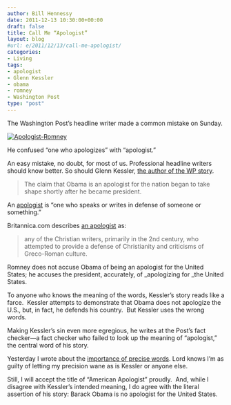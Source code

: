 ```yaml
---
author: Bill Hennessy
date: 2011-12-13 10:30:00+00:00
draft: false
title: Call Me “Apologist”
layout: blog
#url: e/2011/12/13/call-me-apologist/
categories:
- Living
tags:
- apologist
- Glenn Kessler
- obama
- romney
- Washington Post
type: "post"
---
```


The Washington Post’s headline writer made a common mistake on Sunday.

[![Apologist-Romney](https://hennessysview.com/wp-content/uploads/2011/12/Apologist-Romney_thumb.png)
](https://hennessysview.com/wp-content/uploads/2011/12/Apologist-Romney.png)

He confused “one who apologizes” with “apologist.”

An easy mistake, no doubt, for most of us. Professional headline writers should know better. So should Glenn Kessler, [the author of the WP story](https://www.washingtonpost.com/politics/romneys-claim-that-obama-is-an-apologist-for-us-is-based-on-distortions/2011/12/01/gIQAdDpXlO_story.html).



> The claim that Obama is an apologist for the nation began to take shape shortly after he became president.



An [apologist](https://www.merriam-webster.com/dictionary/apologist) is “one who speaks or writes in defense of someone or something.”

Britannica.com describes [an apologist](https://www.britannica.com/EBchecked/topic/30100/Apologist) as:



> any of the Christian writers, primarily in the 2nd century, who attempted to provide a defense of Christianity and criticisms of Greco-Roman culture.



Romney does not accuse Obama of being an apologist for the United States; he accuses the president, accurately, of _apologizing for _the United States.

To anyone who knows the meaning of the words, Kessler’s story reads like a farce.  Kessler attempts to demonstrate that Obama does not apologize the U.S., but, in fact, he defends his country.  But Kessler uses the wrong words.

Making Kessler’s sin even more egregious, he writes at the Post’s fact checker—a fact checker who failed to look up the meaning of “apologist,” the central word of his story.

Yesterday I wrote about the [importance of precise words](https://hennessysview.com/other-news/men-of-good-will-and-other-changes/). Lord knows I’m as guilty of letting my precision wane as is Kessler or anyone else.

Still, I will accept the title of “American Apologist” proudly.  And, while I disagree with Kessler’s intended meaning, I do agree with the literal assertion of his story: Barack Obama is no apologist for the United States.
